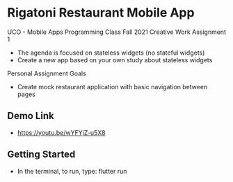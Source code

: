 # Rigatoni Restaurant Mobile App

UCO - Mobile Apps Programming Class
Fall 2021
Creative Work Assignment 1
 - The agenda is focused on stateless widgets (no stateful widgets)
 - Create a new app based on your own study about stateless widgets

Personal Assignment Goals
 - Create mock restaurant application with basic navigation between pages

## Demo Link
 - https://youtu.be/wYFYjZ-u5X8

## Getting Started

 - In the terminal, to run, type:
 flutter run

